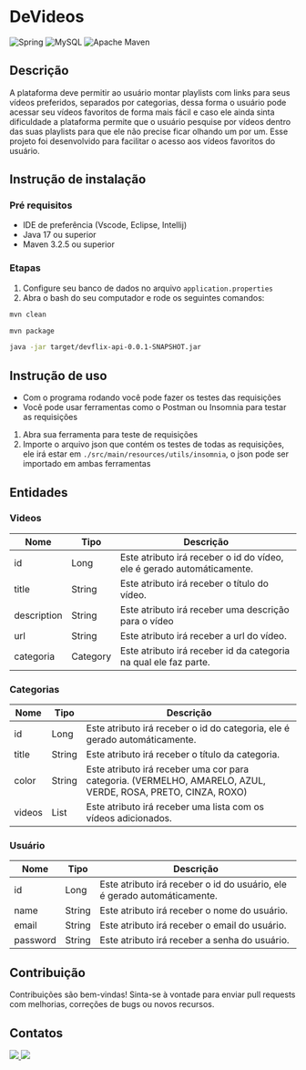 # DeVideos
![Spring](https://img.shields.io/badge/spring-%236DB33F.svg?style=for-the-badge&logo=spring&logoColor=white)
![MySQL](https://img.shields.io/badge/mysql-4479A1.svg?style=for-the-badge&logo=mysql&logoColor=white)
![Apache Maven](https://img.shields.io/badge/Apache%20Maven-C71A36?style=for-the-badge&logo=Apache%20Maven&logoColor=white)

## Descrição
A plataforma deve permitir ao usuário montar playlists com links para seus vídeos preferidos, separados por categorias, dessa forma o usuário pode acessar seu vídeos favoritos de forma mais fácil e caso ele ainda sinta dificuldade a plataforma permite que o usuário pesquise por vídeos dentro das suas playlists para que ele não precise ficar olhando um por um. Esse projeto foi desenvolvido para facilitar o acesso aos vídeos favoritos do usuário.

## Instrução de instalação
### Pré requisitos
- IDE de preferência (Vscode, Eclipse, Intellij)
- Java 17 ou superior
- Maven 3.2.5 ou superior
### Etapas
1. Configure seu banco de dados no arquivo `application.properties`
2. Abra o bash do seu computador e rode os seguintes comandos:
```bash
mvn clean
```
```bash
mvn package
```
```bash
java -jar target/devflix-api-0.0.1-SNAPSHOT.jar
```

## Instrução de uso
- Com o programa rodando você pode fazer os testes das requisições
- Você pode usar ferramentas como o Postman ou Insomnia para testar as requisições
1. Abra sua ferramenta para teste de requisições
2. Importe o arquivo json que contém os testes de todas as requisições, ele irá estar em `./src/main/resources/utils/insomnia`, o json pode ser importado em ambas ferramentas

## Entidades
### Videos
| Nome | Tipo | Descrição |
| ---- | ---- | --------- |
| id | Long | Este atributo irá receber o id do vídeo, ele é gerado automáticamente. |
| title | String | Este atributo irá receber o título do vídeo. |
| description | String | Este atributo irá receber uma descrição para o vídeo |
| url | String | Este atributo irá receber a url do vídeo. |
| categoria | Category | Este atributo irá receber id da categoria na qual ele faz parte. |


### Categorias
| Nome | Tipo | Descrição |
| ---- | ---- | --------- |
| id | Long | Este atributo irá receber o id do categoria, ele é gerado automáticamente. |
| title | String | Este atributo irá receber o título da categoria. |
| color | String | Este atributo irá receber uma cor para categoria. (VERMELHO, AMARELO, AZUL, VERDE, ROSA, PRETO, CINZA, ROXO) |
| videos | List | Este atributo irá receber uma lista com os vídeos adicionados. |

### Usuário
| Nome | Tipo | Descrição |
| ---- | ---- | --------- |
| id | Long | Este atributo irá receber o id do usuário, ele é gerado automáticamente. |
| name | String | Este atributo irá receber o nome do usuário. |
| email | String | Este atributo irá receber o email do usuário. |
| password | String | Este atributo irá receber a senha do usuário. |

## Contribuição
Contribuições são bem-vindas! Sinta-se à vontade para enviar pull requests com melhorias, correções de bugs ou novos recursos.

## Contatos
<a href = "mailto:luksmnt1101@gmail.com">
  <img src="https://img.shields.io/badge/-Gmail-%23333?style=for-the-badge&logo=gmail&logoColor=white" target="_blank">
</a>
<a href="https://www.linkedin.com/in/lucas-morais-152672219/" target="_blank">
  <img src="https://img.shields.io/badge/-LinkedIn-%230077B5?style=for-the-badge&logo=linkedin&logoColor=white" target="_blank">
</a>
